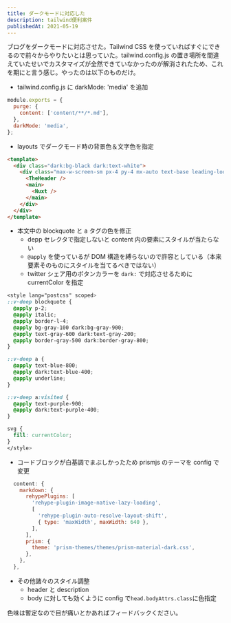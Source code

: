 ```yaml
---
title: ダークモードに対応した
description: tailwind便利案件
publishedAt: 2021-05-19
---
```


ブログをダークモードに対応させた。Tailwind CSS を使っていればすぐにできるので前々からやりたいとは思っていた。tailwind.config.js の置き場所を間違えていたせいでカスタマイズが全然できていなかったのが解消されたため、これを期にと言う感じ。やったのは以下のものだけ。

- tailwind.config.js に darkMode: 'media' を追加

```js
module.exports = {
  purge: {
    content: ['content/**/*.md'],
  },
  darkMode: 'media',
};
```

- layouts でダークモード時の背景色＆文字色を指定

```html
<template>
  <div class="dark:bg-black dark:text-white">
    <div class="max-w-screen-sm px-4 py-4 mx-auto text-base leading-loose">
      <TheHeader />
      <main>
        <Nuxt />
      </main>
    </div>
  </div>
</template>
```

- 本文中の blockquote と a タグの色を修正
  - depp セレクタで指定しないと content 内の要素にスタイルが当たらない
  - `@apply` を使っているが DOM 構造を縛らないので許容としている（本来要素そのものにスタイルを当てるべきではない）
  - twitter シェア用のボタンカラーを `dark:` で対応させるために currentColor を指定

```css
<style lang="postcss" scoped>
::v-deep blockquote {
  @apply p-2;
  @apply italic;
  @apply border-l-4;
  @apply bg-gray-100 dark:bg-gray-900;
  @apply text-gray-600 dark:text-gray-200;
  @apply border-gray-500 dark:border-gray-800;
}

::v-deep a {
  @apply text-blue-800;
  @apply dark:text-blue-400;
  @apply underline;
}

::v-deep a:visited {
  @apply text-purple-900;
  @apply dark:text-purple-400;
}

svg {
  fill: currentColor;
}
</style>
```

- コードブロックが白基調でまぶしかったため prismjs のテーマを config で変更

```js
  content: {
    markdown: {
      rehypePlugins: [
        'rehype-plugin-image-native-lazy-loading',
        [
          'rehype-plugin-auto-resolve-layout-shift',
          { type: 'maxWidth', maxWidth: 640 },
        ],
      ],
      prism: {
        theme: 'prism-themes/themes/prism-material-dark.css',
      },
    },
  },
```

- その他諸々のスタイル調整
  - header と description
  - body に対しても効くように config で`head.bodyAttrs.class`に色指定

色味は暫定なので目が痛いとかあればフィードバックください。
